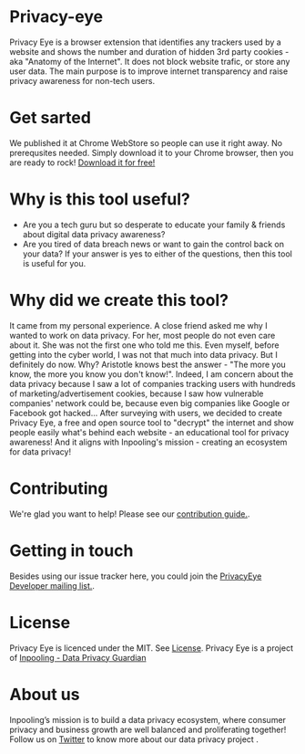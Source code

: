 # Privacy-eye
Privacy Eye is a browser extension that identifies any trackers used by a website and shows the number and duration of hidden 3rd party cookies - aka "Anatomy of the Internet". It does not block website trafic, or store any user data. The main purpose is to improve internet transparency and raise privacy awareness for non-tech users. 

# Get sarted
We published it at Chrome WebStore so people can use it right away. No prerequsites needed. Simply download it to your Chrome browser, then you are ready to rock! [Download it for free!](https://inpooling.com/blog/privacy-eye-free-and-open-source-browser-extension-for-data-privacy/) 

# Why is this tool useful?
- Are you a tech guru but so desperate to educate your family & friends about digital data privacy awareness?
- Are you tired of data breach news or want to gain the control back on your data?
If your answer is yes to either of the questions, then this tool is useful for you.

# Why did we create this tool?
It came from my personal experience. A close friend asked me why I wanted to work on data privacy. For her, most people do not even care about it. She was not the first one who told me this. Even myself, before getting into the cyber world, I was not that much into data privacy. But I definitely do now. Why? Aristotle knows best the answer - "The more you know, the more you know you don't know!". 
Indeed, I am concern about the data privacy because I saw a lot of companies tracking users with hundreds of marketing/advertisement cookies, because I saw how vulnerable companies' network could be, because even big companies like Google or Facebook got hacked... After surveying with users, we decided to create Privacy Eye, a free and open source tool to "decrypt" the internet and show people easily what's behind each website - an educational tool for privacy awareness!
And it aligns with Inpooling's mission - creating an ecosystem for data privacy!

# Contributing
We're glad you want to help! Please see our [contribution guide.](docs/CONTRIBUTING.md).

# Getting in touch
Besides using our issue tracker here, you could join the [PrivacyEye Developer mailing list.](https://groups.google.com/a/inpooling.com/d/forum/privacyeye).

# License
Privacy Eye is licenced under the MIT. See [License](docs/LICENSE.md).
Privacy Eye is a project of [Inpooling - Data Privacy Guardian](www.inpooling.com)

# About us
Inpooling’s mission is to build a data privacy ecosystem, where consumer privacy and business growth are well balanced and proliferating together! Follow us on [Twitter](https://twitter.com/inpooling) to know more about our data privacy project .

